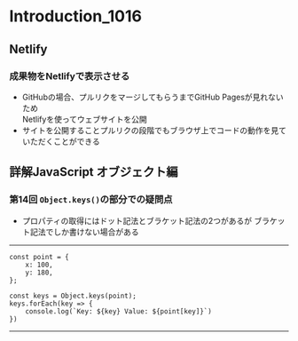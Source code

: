 # Introduction_1016

## Netlify
### 成果物をNetlifyで表示させる
- GitHubの場合、プルリクをマージしてもらうまでGitHub Pagesが見れないため  
  Netlifyを使ってウェブサイトを公開
- サイトを公開することプルリクの段階でもブラウザ上でコードの動作を見ていただくことができる
## 詳解JavaScript オブジェクト編
### 第14回 `Object.keys()`の部分での疑問点
- プロパティの取得にはドット記法とブラケット記法の2つがあるが
  ブラケット記法でしか書けない場合がある
---
    const point = {
        x: 100, 
        y: 180,
    };

    const keys = Object.keys(point);
    keys.forEach(key => {
        console.log(`Key: ${key} Value: ${point[key]}`)
    })
---
